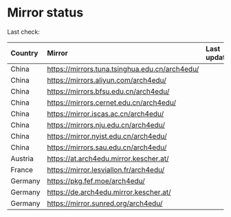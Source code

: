 <script src="./time.js"></script>
# Mirror status
Last check: <script type="text/javascript">localize(1743139479.1992884);</script>

|Country|Mirror|Last update|
|:------|:-----|:----------|
|China|https://mirrors.tuna.tsinghua.edu.cn/arch4edu/|<script type="text/javascript">localize(1743100961);</script>|
|China|https://mirrors.aliyun.com/arch4edu/|<script type="text/javascript">localize(1743100961);</script>|
|China|https://mirrors.bfsu.edu.cn/arch4edu/|<script type="text/javascript">localize(1743100961);</script>|
|China|https://mirrors.cernet.edu.cn/arch4edu/|<script type="text/javascript">localize(1743100961);</script>|
|China|https://mirror.iscas.ac.cn/arch4edu/|<script type="text/javascript">localize(1743100961);</script>|
|China|https://mirrors.nju.edu.cn/arch4edu/|<script type="text/javascript">localize(1743057838);</script>|
|China|https://mirror.nyist.edu.cn/arch4edu/|<script type="text/javascript">localize(1743100961);</script>|
|China|https://mirrors.sau.edu.cn/arch4edu/|<script type="text/javascript">localize(1731653531);</script>|
|Austria|https://at.arch4edu.mirror.kescher.at/|<script type="text/javascript">localize(1743100961);</script>|
|France|https://mirror.lesviallon.fr/arch4edu/|<script type="text/javascript">localize(1743100961);</script>|
|Germany|https://pkg.fef.moe/arch4edu/|<script type="text/javascript">localize(1743100961);</script>|
|Germany|https://de.arch4edu.mirror.kescher.at/|<script type="text/javascript">localize(1743100961);</script>|
|Germany|https://mirror.sunred.org/arch4edu/|<script type="text/javascript">localize(1743100961);</script>|

<script src="./tablefilter/tablefilter.js"></script>
<script src="./table.js"></script>